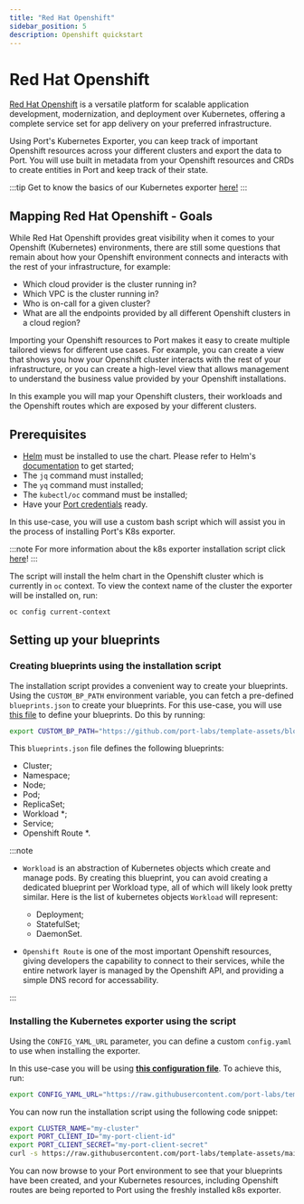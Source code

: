 ```yaml
---
title: "Red Hat Openshift"
sidebar_position: 5
description: Openshift quickstart
---
```


# Red Hat Openshift

[Red Hat Openshift](https://www.redhat.com/en/technologies/cloud-computing/openshift) is a versatile platform for scalable application development, modernization, and deployment over Kubernetes, offering a complete service set for app delivery on your preferred infrastructure.

Using Port's Kubernetes Exporter, you can keep track of important Openshift resources across your different clusters and export the data to Port. You will use built in metadata from your Openshift resources and CRDs to create entities in Port and keep track of their state.

:::tip
Get to know the basics of our Kubernetes exporter [here!](../kubernetes.md)
:::

## Mapping Red Hat Openshift - Goals

While Red Hat Openshift provides great visibility when it comes to your Openshift (Kubernetes) environments, there are still some questions that remain about how your Openshift environment connects and interacts with the rest of your infrastructure, for example:

- Which cloud provider is the cluster running in?
- Which VPC is the cluster running in?
- Who is on-call for a given cluster?
- What are all the endpoints provided by all different Openshift clusters in a cloud region?

Importing your Openshift resources to Port makes it easy to create multiple tailored views for different use cases. For example, you can create a view that shows you how your Openshift cluster interacts with the rest of your infrastructure, or you can create a high-level view that allows management to understand the business value provided by your Openshift installations.

In this example you will map your Openshift clusters, their workloads and the Openshift routes which are exposed by your different clusters.

## Prerequisites

- [Helm](https://helm.sh) must be installed to use the chart. Please refer to
  Helm's [documentation](https://helm.sh/docs) to get started;
- The `jq` command must installed;
- The `yq` command must installed;
- The `kubectl/oc` command must be installed;
- Have your [Port credentials](/build-your-software-catalog/sync-data-to-catalog/api/api.md#find-your-port-credentials) ready.

In this use-case, you will use a custom bash script which will assist you in the process of installing Port's K8s exporter.

:::note
For more information about the k8s exporter installation script click [here](/build-your-software-catalog/sync-data-to-catalog/kubernetes/installation-methods/installation-script.md)!
:::

The script will install the helm chart in the Openshift cluster which is currently in `oc` context.
To view the context name of the cluster the exporter will be installed on, run:

```bash showLineNumbers
oc config current-context
```

## Setting up your blueprints

### Creating blueprints using the installation script

The installation script provides a convenient way to create your blueprints. Using the `CUSTOM_BP_PATH` environment variable, you can fetch a pre-defined `blueprints.json` to create your blueprints. For this use-case, you will use [this file](https://github.com/port-labs/template-assets/blob/main/kubernetes/blueprints/openshift-blueprints.json) to define your blueprints. Do this by running:

```bash showLineNumbers
export CUSTOM_BP_PATH="https://github.com/port-labs/template-assets/blob/main/kubernetes/blueprints/openshift-blueprints.json"
```

This `blueprints.json` file defines the following blueprints:

- Cluster;
- Namespace;
- Node;
- Pod;
- ReplicaSet;
- Workload \*;
- Service;
- Openshift Route \*.

:::note

- `Workload` is an abstraction of Kubernetes objects which create and manage pods. By creating this blueprint, you can avoid creating a dedicated blueprint per Workload type, all of which will likely look pretty similar.
  Here is the list of kubernetes objects `Workload` will represent:

  - Deployment;
  - StatefulSet;
  - DaemonSet.

- `Openshift Route` is one of the most important Openshift resources, giving developers the capability to connect to their services, while the entire network layer is managed by the Openshift API, and providing a simple DNS record for accessability.

:::

### Installing the Kubernetes exporter using the script

Using the `CONFIG_YAML_URL` parameter, you can define a custom `config.yaml` to use when installing the exporter.

In this use-case you will be using **[this configuration file](https://github.com/port-labs/template-assets/blob/main/kubernetes/full-configs/openshift_usecase.yaml)**. To achieve this, run:

```bash showLineNumbers
export CONFIG_YAML_URL="https://raw.githubusercontent.com/port-labs/template-assets/main/kubernetes/full-configs/openshift_usecase.yaml"
```

You can now run the installation script using the following code snippet:

```bash showLineNumbers
export CLUSTER_NAME="my-cluster"
export PORT_CLIENT_ID="my-port-client-id"
export PORT_CLIENT_SECRET="my-port-client-secret"
curl -s https://raw.githubusercontent.com/port-labs/template-assets/main/kubernetes/install.sh | bash
```

You can now browse to your Port environment to see that your blueprints have been created, and your Kubernetes resources, including Openshift routes are being reported to Port using the freshly installed k8s exporter.

